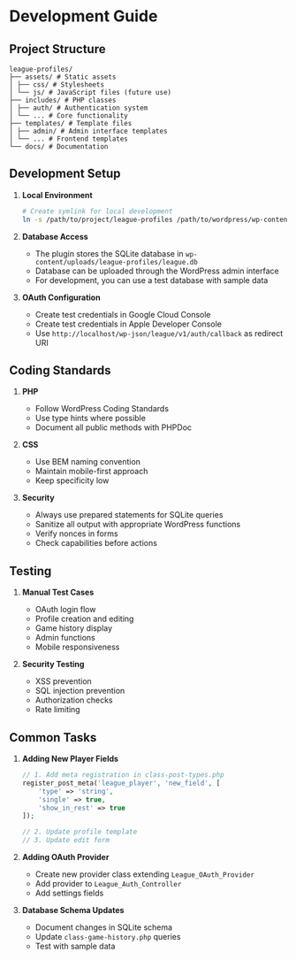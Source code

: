 # Development Guide

## Project Structure 
```
league-profiles/
├── assets/ # Static assets
│ ├── css/ # Stylesheets
│ └── js/ # JavaScript files (future use)
├── includes/ # PHP classes
│ ├── auth/ # Authentication system
│ └── ... # Core functionality
├── templates/ # Template files
│ ├── admin/ # Admin interface templates
│ └── ... # Frontend templates
└── docs/ # Documentation
```
## Development Setup

1. **Local Environment**
   ```bash
   # Create symlink for local development
   ln -s /path/to/project/league-profiles /path/to/wordpress/wp-content/plugins/
   ```

2. **Database Access**
   - The plugin stores the SQLite database in `wp-content/uploads/league-profiles/league.db`
   - Database can be uploaded through the WordPress admin interface
   - For development, you can use a test database with sample data

3. **OAuth Configuration**
   - Create test credentials in Google Cloud Console
   - Create test credentials in Apple Developer Console
   - Use `http://localhost/wp-json/league/v1/auth/callback` as redirect URI

## Coding Standards

1. **PHP**
   - Follow WordPress Coding Standards
   - Use type hints where possible
   - Document all public methods with PHPDoc

2. **CSS**
   - Use BEM naming convention
   - Maintain mobile-first approach
   - Keep specificity low

3. **Security**
   - Always use prepared statements for SQLite queries
   - Sanitize all output with appropriate WordPress functions
   - Verify nonces in forms
   - Check capabilities before actions

## Testing

1. **Manual Test Cases**
   - OAuth login flow
   - Profile creation and editing
   - Game history display
   - Admin functions
   - Mobile responsiveness

2. **Security Testing**
   - XSS prevention
   - SQL injection prevention
   - Authorization checks
   - Rate limiting

## Common Tasks

1. **Adding New Player Fields**
   ```php
   // 1. Add meta registration in class-post-types.php
   register_post_meta('league_player', 'new_field', [
       'type' => 'string',
       'single' => true,
       'show_in_rest' => true
   ]);

   // 2. Update profile template
   // 3. Update edit form
   ```

2. **Adding OAuth Provider**
   - Create new provider class extending `League_OAuth_Provider`
   - Add provider to `League_Auth_Controller`
   - Add settings fields

3. **Database Schema Updates**
   - Document changes in SQLite schema
   - Update `class-game-history.php` queries
   - Test with sample data 